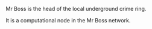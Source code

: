 Mr Boss is the head of the local underground crime ring.

It is a computational node in the Mr Boss network.